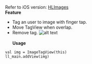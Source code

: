 Refer to iOS version:
[HLImages](https://github.com/lightonalan/HLImageTag) <br>
**Feature**
- Tag an user to image with finger tap.
- Move TagView when overlap.
- Remove tag.
![alt text](https://github.com/lightonalan/TagView/blob/master/Screenshot.png) <br> <br>
**Usage** <br>
```
val img = ImageTagView(this)
ll_main.addView(img)
```
